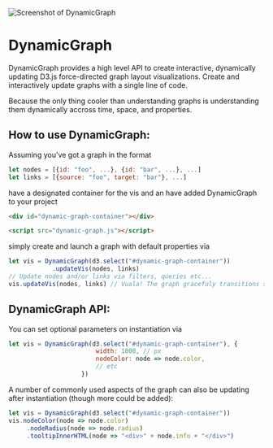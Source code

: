 ![Screenshot of DynamicGraph](https://raw.githubusercontent.com/davidnmora/dynamic-graph/master/dynamic-graph-screenshot.png "Screenshot of DynamicGraph")

# DynamicGraph
DynamicGraph provides a high level API to create interactive, dynamically updating D3.js force-directed graph layout visualizations. Create and interactively update graphs with a single line of code. 

Because the only thing cooler than understanding graphs is understanding them dynamically accross time, space, and properties. 

## How to use DynamicGraph:
Assuming you've got a graph in the format 
```javascript
let nodes = [{id: "foo", ...}, {id: "bar", ...}, ...]
let links = [{source: "foo", target: "bar"}, ...]
```
have a designated container for the vis and an have added DynamicGraph to your project
```html
<div id="dynamic-graph-container"></div>

<script src="dynamic-graph.js"></script>
```
simply create and launch a graph with default properties via
```javascript
let vis = DynamicGraph(d3.select("#dynamic-graph-container"))
            .updateVis(nodes, links)
// Update nodes and/or links via filters, queries etc...
vis.updateVis(nodes, links) // Vuala! The graph gracefuly transitions states.
```

## DynamicGraph API:
You can set optional parameters on instantiation via
```javascript
let vis = DynamicGraph(d3.select("#dynamic-graph-container"), {
					 	width: 1000, // px
					 	nodeColor: node => node.color,
					 	// etc
					})
```
A number of commonly used aspects of the graph can also be updating after instantiation (though more could be added):
```javascript
let vis = DynamicGraph(d3.select("#dynamic-graph-container"))
vis.nodeColor(node => node.color)
	 .nodeRadius(node => node.radius)
	 .tooltipInnerHTML(node => "<div>" + node.info + "</div>")
```
